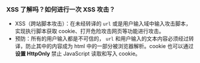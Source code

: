 ### XSS 了解吗？如何进行一次 XSS 攻击？

- XSS（跨站脚本攻击）：在未经转译的 `url` 或是用户输入域中输入攻击脚本，实现执行脚本获取 cookie、打开危险攻击网页等功能进行攻击。
- 预防：所有的用户输入都是不可信的， `url` 和用户输入的文本内容必须经过转译，防止其中的内容成为 html 中的一部分被浏览器解析。cookie 也可以通过**设置 HttpOnly** 禁止 JavaScript 读取和写入 cookie。

